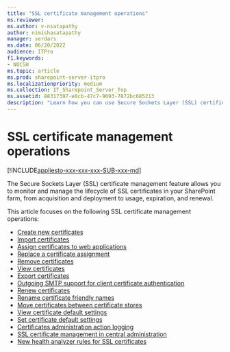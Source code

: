 ```yaml
---
title: "SSL certificate management operations"
ms.reviewer: 
ms.author: v-nsatapathy
author: nimishasatapathy
manager: serdars
ms.date: 06/20/2022
audience: ITPro
f1.keywords:
- NOCSH
ms.topic: article
ms.prod: sharepoint-server-itpro
ms.localizationpriority: medium
ms.collection: IT_Sharepoint_Server_Top
ms.assetid: 88317397-e0cb-47c7-9093-7872bc685213
description: "Learn how you can use Secure Sockets Layer (SSL) certificate management to monitor and manage the lifecycle of SSL certificates in your SharePoint farm."
---
```



# SSL certificate management operations

[!INCLUDE[appliesto-xxx-xxx-xxx-SUB-xxx-md](../includes/appliesto-xxx-xxx-xxx-SUB-xxx-md.md)]

The Secure Sockets Layer (SSL) certificate management feature allows you to monitor and manage the lifecycle of SSL certificates in your SharePoint farm, from acquisition and deployment to usage, expiration, and renewal.

This article focuses on the following SSL certificate management operations:

- [Create new certificates](create-new-certificates.md)
- [Import certificates](import-new-certificates.md)
- [Assign certificates to web applications](assign-certificates-to-web-applications.md)
- [Replace a certificate assignment](replace-a-certificate-assignment.md)
- [Remove certificates](remove-certificates.md)
- [View certificates](view-certificates.md)
- [Export certificates](export-certificate.md)
- [Outgoing SMTP support for client certificate authentication](outgoing-smtp-support-for-client-certificate-authentication.md)
- [Renew certificates](renew-certificates.md)
- [Rename certificate friendly names](rename-certificate-friendly-names.md)
- [Move certificates between certificate stores](move-certificates-between-certificate-stores.md)
- [View certificate default settings](view-certificate-default-settings.md)
- [Set certificate default settings](set-certificate-default-settings.md)
- [Certificates administration action logging](certificates-administrative-action-logging.md)
- [SSL certificate management in central administration](ssl-certificate-management-in-central-administration.md)
- [New health analyzer rules for SSL certificates](new-health-analyzer-rules-for-ssl-certificates.md)

